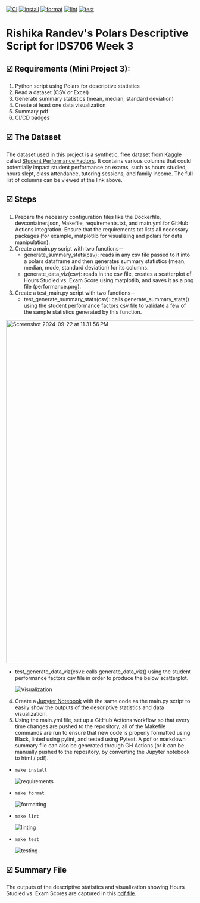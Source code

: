 [![CI](https://github.com/nogibjj/Rishika_Randev_MiniProject_2/actions/workflows/hello.yml/badge.svg)](https://github.com/nogibjj/Rishika_Randev_MiniProject_2/actions/workflows/hello.yml) 
[![install](https://github.com/nogibjj/Rishika_Randev_MiniProject_2/actions/workflows/install.yml/badge.svg)](https://github.com/nogibjj/Rishika_Randev_MiniProject_2/actions/workflows/install.yml)
[![format](https://github.com/nogibjj/Rishika_Randev_MiniProject_2/actions/workflows/format.yml/badge.svg)](https://github.com/nogibjj/Rishika_Randev_MiniProject_2/actions/workflows/format.yml)
[![lint](https://github.com/nogibjj/Rishika_Randev_MiniProject_2/actions/workflows/lint.yml/badge.svg)](https://github.com/nogibjj/Rishika_Randev_MiniProject_2/actions/workflows/lint.yml)
[![test](https://github.com/nogibjj/Rishika_Randev_MiniProject_2/actions/workflows/test.yml/badge.svg)](https://github.com/nogibjj/Rishika_Randev_MiniProject_2/actions/workflows/test.yml)

# Rishika Randev's Polars Descriptive Script for IDS706 Week 3

## ☑️ Requirements (Mini Project 3):
1. Python script using Polars for descriptive statistics
2. Read a dataset (CSV or Excel)
3. Generate summary statistics (mean, median, standard deviation)
4. Create at least one data visualization
5. Summary pdf
6. CI/CD badges

## ☑️ The Dataset
The dataset used in this project is a synthetic, free dataset from Kaggle called [Student Performance Factors](https://www.kaggle.com/datasets/lainguyn123/student-performance-factors?resource=download). It contains various columns that could potentially impact student performance on exams, such as hours studied, hours slept, class attendance, tutoring sessions, and family income. The full list of columns can be viewed at the link above.

## ☑️ Steps
1. Prepare the necesary configuration files like the Dockerfile, devcontainer.json, Makefile, requirements.txt, and main.yml for GitHub Actions integration. Ensure that the requirements.txt lists all necessary packages (for example, matplotlib for visualizing and polars for data manipulation).
2. Create a main.py script with two functions--
   * generate_summary_stats(csv): reads in any csv file passed to it into a polars dataframe and then generates summary statistics (mean, median, mode, standard deviation) for its columns.
   * generate_data_viz(csv): reads in the csv file, creates a scatterplot of Hours Studied vs. Exam Score using matplotlib, and saves it as a png file (performance.png).
3. Create a test_main.py script with two functions--
   * test_generate_summary_stats(csv): calls generate_summary_stats() using the student performance factors csv file to validate a few of the sample statistics generated by this function.
     
<img width="920" alt="Screenshot 2024-09-22 at 11 31 56 PM" src="https://github.com/user-attachments/assets/0e8bc1e8-f657-4f29-a331-9034763843db">

   * test_generate_data_viz(csv): calls generate_data_viz() using the student performance factors csv file in order to produce the below scatterplot.
     
     ![Visualization](performance.png)
     
4. Create a [Jupyter Notebook](summary.ipynb) with the same code as the main.py script to easily show the outputs of the descriptive statistics and data visualization.
5. Using the main.yml file, set up a GitHub Actions workflow so that every time changes are pushed to the repository, all of the Makefile commands are run to ensure that new code is properly formatted using Black, linted using pylint, and tested using Pytest. A pdf or markdown summary file can also be generated through GH Actions (or it can be manually pushed to the repository, by converting the Jupyter notebook to html / pdf).

  - `make install`
    
    ![requirements](https://github.com/user-attachments/assets/0a88d102-f326-4961-83ea-ce40d5930178)

  - `make format`
    
    ![formatting](https://github.com/user-attachments/assets/87809dd7-7128-44be-9dfb-0f3528d2afde8)

  - `make lint`
    
    ![linting](https://github.com/user-attachments/assets/e186bb79-fe4d-4633-a04b-22f7b8d8bfb1)

  - `make test`
  
    ![testing](https://github.com/user-attachments/assets/888bdf3d-fad7-42b8-9d36-985d7625a718)

## ☑️ Summary File
The outputs of the descriptive statistics and visualization showing Hours Studied vs. Exam Scores are captured in this [pdf file](summary.pdf).
   


